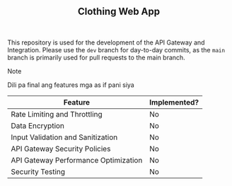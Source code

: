<div align=center>
    <h2>Clothing Web App</h2>
</div>

<br />

This repository is used for the development of the API Gateway and Integration. Please use the `dev` branch for day-to-day commits, as the `main` branch is primarily used for pull requests to the main branch.

> [!NOTE]  
> Dili pa final ang features mga as if pani siya 

<div align=center>

| Feature                          | Implemented? |
|----------------------------------|--------------|
| Rate Limiting and Throttling     | No           |
| Data Encryption                  | No           |
| Input Validation and Sanitization| No           |
| API Gateway Security Policies    | No           |
| API Gateway Performance Optimization | No       |
| Security Testing                 | No           |

</div>
